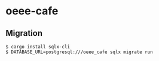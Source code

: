 # oeee-cafe

## Migration

```
$ cargo install sqlx-cli
$ DATABASE_URL=postgresql:///oeee_cafe sqlx migrate run
```
